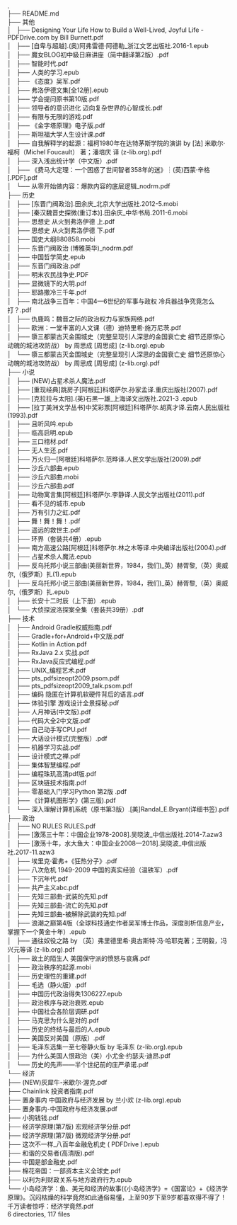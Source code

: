 .  
├── README.md  
├── 其他  
│   ├── Designing Your Life How to Build a Well-Lived, Joyful Life - PDFDrive.com by Bill Burnett.pdf  
│   ├── [自卑与超越].(奥)阿弗雷德·阿德勒_浙江文艺出版社.2016-1.epub  
│   ├── 魔女BLOG初中級日麻讲座（简中翻译第2版）.pdf  
│   ├── 智能时代.pdf  
│   ├── 人类的学习.epub  
│   ├── 《态度》吴军.pdf  
│   ├── 弗洛伊德文集[全12册].epub  
│   ├── 学会提问原书第10版.pdf  
│   ├── 领导者的意识进化 迈向复杂世界的心智成长.pdf  
│   ├── 有限与无限的游戏.pdf  
│   ├── 《金字塔原理》电子版.pdf  
│   ├── 斯坦福大学人生设计课.pdf  
│   ├── 自我解释学的起源：福柯1980年在达特茅斯学院的演讲 by [法] 米歇尔·福柯（Michel Foucault） 著；潘培庆 译 (z-lib.org).pdf  
│   ├── 深入浅出统计学（中文版）.pdf  
│   ├── 《费马大定理：一个困惑了世间智者358年的迷》┊(英)西蒙·辛格[.PDF].pdf  
│   └── 从零开始做内容：爆款内容的底层逻辑_nodrm.pdf  
├── 历史  
│   ├── [东晋门阀政治].田余庆_北京大学出版社.2012-5.mobi  
│   ├── [秦汉魏晋史探微(重订本)].田余庆_中华书局.2011-6.mobi  
│   ├── 思想史  从火到弗洛伊德  上.pdf  
│   ├── 思想史  从火到弗洛伊德  下.pdf  
│   ├── 国史大纲880858.mobi  
│   ├── 东晋门阀政治 (博雅英华)_nodrm.pdf  
│   ├── 中国哲学简史.epub  
│   ├── 东晋门阀政治.pdf  
│   ├── 明末农民战争史.PDF  
│   ├── 显微镜下的大明.pdf  
│   ├── 耶路撒冷三千年.pdf  
│   ├── 南北战争三百年：中国4—6世纪的军事与政权 冷兵器战争究竟怎么打？.pdf  
│   ├── 仇鹿鸣：魏晋之际的政治权力与家族网络.pdf  
│   ├── 欧洲：一堂丰富的人文课（德）迪特里希·施万尼茨.pdf  
│   ├── 隳三都蒙古灭金围城史（完整呈现引人深思的金国衰亡史 细节还原惊心动魄的城池攻防战） by 周思成 [周思成] (z-lib.org).epub  
│   └── 隳三都蒙古灭金围城史（完整呈现引人深思的金国衰亡史 细节还原惊心动魄的城池攻防战） by 周思成 [周思成] (z-lib.org).pdf  
├── 小说  
│   ├── (NEW)占星术杀人魔法.pdf  
│   ├── [重现经典]跳房子[阿根廷]科塔萨尔.孙家孟译.重庆出版社(2007).pdf  
│   ├── [克拉拉与太阳].(英)石黑一雄_上海译文出版社.2021-3 .epub  
│   ├── [拉丁美洲文学丛书]中奖彩票[阿根廷]科塔萨尔.胡真才译.云南人民出版社(1993).pdf  
│   ├── 且听风吟.epub  
│   ├── 临高启明.epub  
│   ├── 三口棺材.pdf  
│   ├── 无人生还.pdf  
│   ├── 万火归一[阿根廷]科塔萨尔.范晔译.人民文学出版社(2009).pdf  
│   ├── 沙丘六部曲.epub  
│   ├── 沙丘六部曲.mobi  
│   ├── 沙丘六部曲.pdf  
│   ├── 动物寓言集[阿根廷]科塔萨尔.李静译.人民文学出版社(2011).pdf  
│   ├── 看不见的城市.epub  
│   ├── 万有引力之虹.pdf  
│   ├── 舞！舞！舞！.pdf  
│   ├── 遥远的救世主.pdf  
│   ├── 环界（套装共4册）.epub  
│   ├── 南方高速公路[阿根廷]科塔萨尔.林之木等译.中央编译出版社(2004).pdf  
│   ├── 占星术杀人魔法.epub  
│   ├── 反乌托邦小说三部曲(美丽新世界，1984，我们)_英）赫胥黎,（英）奥威尔,（俄罗斯）扎(1).epub  
│   ├── 反乌托邦小说三部曲(美丽新世界，1984，我们)_英）赫胥黎,（英）奥威尔,（俄罗斯）扎.epub  
│   ├── 长安十二时辰（上下册）.epub  
│   └── 大侦探波洛探案全集（套装共39册）.pdf  
├── 技术  
│   ├── Android Gradle权威指南.pdf  
│   ├── Gradle+for+Android+中文版.pdf  
│   ├── Kotlin in Action.pdf  
│   ├── RxJava 2.x 实战.pdf  
│   ├── RxJava反应式编程.pdf  
│   ├── UNIX_编程艺术.pdf  
│   ├── pts_pdfsizeopt2009.psom.pdf  
│   ├── pts_pdfsizeopt2009_talk.psom.pdf  
│   ├── 编码 隐匿在计算机软硬件背后的语言.pdf  
│   ├── 体验引擎  游戏设计全景探秘.pdf  
│   ├── 人月神话(中文版).pdf  
│   ├── 代码大全2中文版.pdf  
│   ├── 自己动手写CPU.pdf  
│   ├── 大话设计模式(完整版）.pdf  
│   ├── 机器学习实战.pdf  
│   ├── 设计模式之禅.pdf  
│   ├── 集体智慧编程.pdf  
│   ├── 编程珠玑高清pdf版.pdf  
│   ├── 区块链技术指南.pdf  
│   ├── 零基础入门学习Python 第2版 .pdf  
│   ├── 《计算机图形学》(第三版).pdf  
│   └── 深入理解计算机系统（原书第3版）.[美]Randal_E.Bryant(详细书签).pdf  
├── 政治  
│   ├── NO RULES RULES.pdf  
│   ├── [激荡三十年：中国企业1978-2008].吴晓波_中信出版社.2014-7.azw3  
│   ├── [激荡十年，水大鱼大：中国企业2008—2018].吴晓波_中信出版社.2017-11.azw3  
│   ├── 埃里克·霍弗+《狂热分子》.pdf  
│   ├── 八次危机 1949-2009 中国的真实经验（温铁军）.pdf  
│   ├── 下沉年代.pdf  
│   ├── 共产主义abc.pdf  
│   ├── 先知三部曲-武装的先知.pdf  
│   ├── 先知三部曲-流亡的先知.pdf  
│   ├── 先知三部曲-被解除武装的先知.pdf  
│   ├── 浪潮之巅第4版（全球科技通史作者吴军博士作品，深度剖析信息产业，掌握下一个黄金十年）.epub  
│   ├── 通往奴役之路 by 〔英〕弗里德里希·奥古斯特·冯·哈耶克著；王明毅，冯兴元等译 (z-lib.org).pdf  
│   ├── 故土的陌生人 美国保守派的愤怒与哀痛.pdf  
│   ├── 政治秩序的起源.mobi  
│   ├── 历史理性的重建.pdf  
│   ├── 毛选（静火版）.pdf  
│   ├── 中国历代政治得失1306227.epub  
│   ├── 政治秩序与政治衰败.epub  
│   ├── 中国社会各阶层调研.pdf  
│   ├── 马克思为什么是对的.pdf  
│   ├── 历史的终结与最后的人.epub  
│   ├── 美国反对美国（原版）.pdf  
│   ├── 毛泽东选集一至七卷静火版 by 毛泽东 (z-lib.org).epub  
│   ├── 为什么美国人恨政治（美）小尤金·约瑟夫·迪昂.pdf  
│   └── 历史的先声——半个世纪前的庄严承诺.pdf  
└── 经济  
    ├── (NEW)灰犀牛-米歇尔·渥克.pdf  
    ├── Chainlink 投资者指南.pdf  
    ├── 置身事内 中国政府与经济发展 by 兰小欢 (z-lib.org).epub  
    ├── 置身事内-中国政府与经济发展.pdf  
    ├── 小狗钱钱.pdf  
    ├── 经济学原理(第7版) 宏观经济学分册.pdf  
    ├── 经济学原理(第7版) 微观经济学分册.pdf  
    ├── 这次不一样_八百年金融危机史 ( PDFDrive ).epub  
    ├── 和谐的交易者(高清版).pdf  
    ├── 中国是部金融史.pdf  
    ├── 棉花帝国：一部资本主义全球史.pdf  
    ├── 以利为利财政关系与地方政府行为.epub  
    └── 小岛经济学：鱼、美元和经济的故事(《小岛经济学》=《国富论》+《经济学原理》。沉闷枯燥的科学竟然如此通俗易懂，上至90岁下至9岁都喜欢得不得了！千万读者惊呼：经济学竟然.pdf  
6 directories, 117 files  
